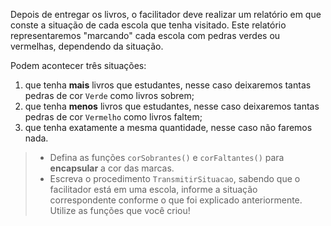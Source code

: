 Depois de entregar os livros, o facilitador deve realizar um relatório em que conste a situação de cada escola que tenha visitado. Este relatório representaremos "marcando" cada escola com pedras verdes ou vermelhas, dependendo da situação.

Podem acontecer três situações:

1. que tenha **mais** livros que estudantes, nesse caso deixaremos tantas pedras de cor `Verde` como livros sobrem;
2. que tenha **menos** livros que estudantes, nesse caso deixaremos tantas pedras de cor `Vermelho` como livros faltem;
3. que tenha exatamente a mesma quantidade, nesse caso não faremos nada.

> * Defina as funções `corSobrantes()` e `corFaltantes()` para **encapsular** a cor das marcas.
> * Escreva o procedimento `TransmitirSituacao`, sabendo que o facilitador está em uma escola, informe a situação correspondente conforme o que foi explicado anteriormente. Utilize as funções que você criou!
 
